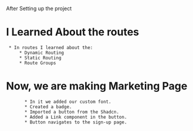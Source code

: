After Setting up the project

# I Learned About the routes
     * In routes I learned about the:
         * Dynamic Routing
         * Static Routing
         * Route Groups

# Now, we are making Marketing Page
          
           * In it we added our custom font.
           * Created a badge.
           * Imported a button from the Shadcn.
           * Added a Link component in the button.
           * Button navigates to the sign-up page.


